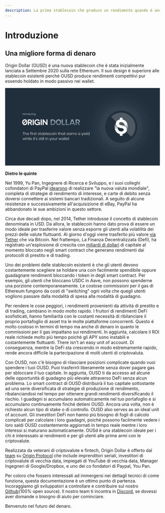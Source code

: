 ```yaml
---
description: La prima stablecoin che produce un rendimento quando è ancora nel tuo wallet
---
```


# Introduzione

## **Una migliore forma di denaro**

Origin Dollar \(OUSD\) è una nuova stablecoin che è stata inizialmente lanciata a Settembre 2020 sulla rete Ethereum. Il suo design è superiore alle stablecoin esistenti perché OUSD produce rendimenti competitivi pur essendo holdato in modo passivo nei wallet.

![](.gitbook/assets/origin-dollar-summary.jpeg)

**Dietro le quinte**

Nel 1999, Yu Pan, Ingegnere di Ricerca e Sviluppo, e i suoi colleghi cofondatori di PayPal [ idearono](https://www.cnbc.com/2017/08/14/david-sacks-cryptocurrency-interview.html) di realizzare "la nuova valuta mondiale", completa di strategie di rendimento di interesse, e carte di debito senza doversi connettere ai sistemi bancari tradizionali. A seguito di alcune resistenze e successivamente all'acquisizione di eBay, PayPal ha abbandonato le sue ambizioni in questo settore.

Circa due decadi dopo, nel 2014, Tether introdusse il concetto di stablecoin denominata in USD. Da allora, le stablecoin hanno dato prova di essere un modo ideale per trasferire valore senza esporre gli utenti alla volatilità dei prezzi delle valute fluttuanti. Al giorno d'oggi viene trasferito più valore [via Tether](https://www.bloomberg.com/news/articles/2019-10-01/tether-not-bitcoin-likely-the-world-s-most-used-cryptocurrency) che via Bitcoin. Nel frattempo, La Finanza Decentralizzata \(Defi\), ha registrato un'esplosione di crescita con [miliardi di dollari](https://defipulse.com/) di capitale al momento bloccato negli smart contract che generano rendimenti dai protocolli di prestito e di trading.

Uno dei problemi delle stablecoin esistenti è che gli utenti devono costantemente scegliere se holdare una coin facilmente spendibile oppure guadagnare rendimenti bloccando i token in degli smart contract. Per esempio, gli utenti che bloccano USDC in Aave, non possono spenderne una porzione contemporaneamente. Le costose commissioni per il gas di Ethereum fungono da costi di "switching" ogni volta che quegli utenti vogliono passare dalla modalità di spesa alla modalità di guadagno.

Per rendere le cose peggiori, i rendimenti provenienti da attività di prestito e di trading, cambiano in modo molto rapido. I fruitori di rendimenti DeFi sosfisticati, hanno familiarità con le costanti necessità di ribilanciare il proprio portafoglio di asset tra le molte piattaforme concorrenti. Questo è molto costoso in termini di tempo ma anche di denaro in quanto le commissioni per il gas impattano sui rendimenti. In aggiunta, calcolare il ROI reale richiede molto più tempo poiché gli APY sono instabili e costantemente fluttuanti. There isn't an easy unit of account. Di conseguenza, mentre la DeFi sta crescendo in modo estremamente rapido, rende ancora difficile la partecipazione di molti utenti di criptovaluta.

Con OUSD, non c'è bisogno di rilasciare posizioni complicate quando vuoi spendere i tuoi OUSD. Puoi trasferirli liberamente senza dover pagare gas per sbloccare il tuo capitale. In aggiunta, OUSD ti da accesso ad alcune delle opportunità di guadagno più elevate attraverso DeFi senza alcun problema. Lo smart contract di OUSD distribuirà il tuo capitale sottostante ad una serie diversificata di strategie di produzione di rendimento, ribalanciandosi nel tempo per ottenere grandi rendimenti diversificando il rischio. I guadagni si accumulano automaticamente nel tuo portafoglio e si accumulano continuamente finché detieni OUSD. Ancora una volta, non è richiesto alcun tipo di stake o di controllo. OUSD also serves as an ideal unit of account. Gli investitori DeFi non hanno più bisogno di fogli di calcolo complicati per calcolare i loro guadagni, poiché possono facilmente vedere i loro saldi OUSD costantemente aggiornati in tempo reale mentre i loro interessi si maturano automaticamente. OUSd è una stablecoin ideale per i chi è interessato ai rendimenti e per gli utenti alle prime armi con le criptovalute.

Realizzata da veterani di criptovalute e fintech, Origin Dollar è offerto dal [team](https://www.originprotocol.com/team) su [Origin Protocol](https://www.originprotocol.com) che include imprenditori seriali, investitori di criptovalute di vecchia data, impiegati di YouTube di vecchia data, Manager Ingegneri di Google/Dropbox, e uno dei co fondatori di Paypal, You Pan.

Per coloro che fossero interessati ad immergersi nei dettagli tecnici di come funziona, questa documentazione è un ottimo punto di partenza. Incoraggiamo gli sviluppatori a controllare e contribuire sul nostro [Github](http://www.github.com/OriginProtocol)\(100% open source\). Il nostro team ti incontra in [Discord](https://www.originprotocol.com/discord), se dovessi aver domande o bisogno di aiuto per cominciare.

Benvenuto nel futuro del denaro.

